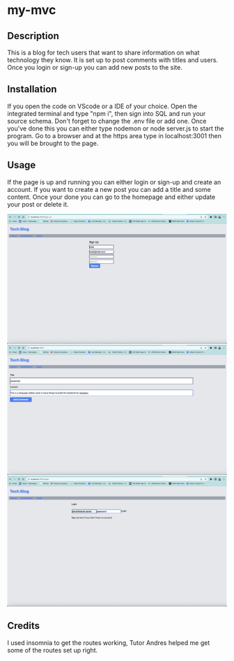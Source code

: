 # my-mvc

## Description
This is a blog for tech users that want to share information on what technology they know. It is set up to post comments with titles and users. Once you login or sign-up you can add new posts to the site.


## Installation

If you open the code on VScode or a IDE of your choice. Open the integrated terminal and type "npm i", then sign into SQL and run your source schema. Don't forget to change the .env file or add one. Once you've done this you can either type nodemon or node server.js to start the program. Go to a browser and at the https area type in localhost:3001 then you will be brought to the page.

## Usage
If the page is up and running you can either login or sign-up and create an account. If you want to create a new post you can add a title and some content. Once your done you can go to the homepage and either update your post or delete it.

![alt text](assets/screenshot.png)
![alt text](assets/screenshot1.png)
![alt text](assets/screenshot2.png)


## Credits
I used insomnia to get the routes working, Tutor Andres helped me get some of the routes set up right.

